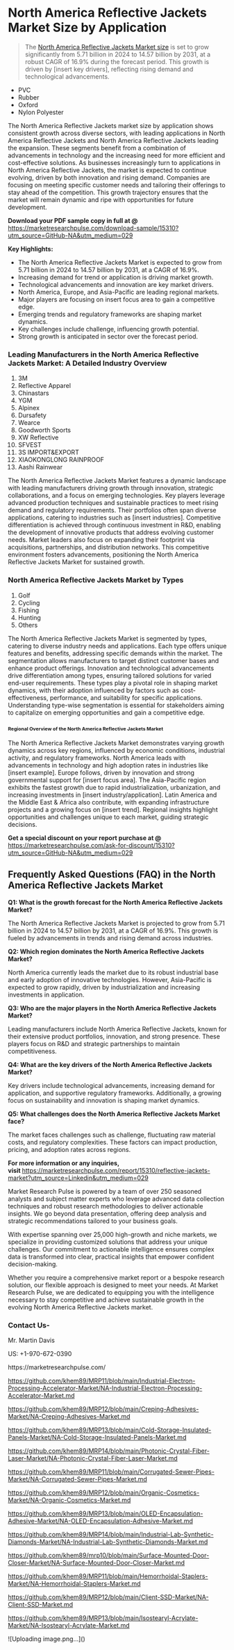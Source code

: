 <h1>North America Reflective Jackets Market&nbsp;Size by Application</h1><blockquote><p>The <a href="https://marketresearchpulse.com/download-sample/15310?utm_source=GitHub-NA&amp;utm_medium=029">North America Reflective Jackets Market size</a> is set to grow significantly from 5.71 billion in 2024 to 14.57 billion by 2031, at a robust CAGR of 16.9% during the forecast period. This growth is driven by [insert key drivers], reflecting rising demand and technological advancements.</p></blockquote><ul><li>PVC<li> Rubber<li> Oxford<li> Nylon Polyester</li></ul><p>The North America Reflective Jackets market size by application shows consistent growth across diverse sectors, with leading applications in North America Reflective Jackets and North America Reflective Jackets leading the expansion. These segments benefit from a combination of advancements in technology and the increasing need for more efficient and cost-effective solutions. As businesses increasingly turn to applications in North America Reflective Jackets, the market is expected to continue evolving, driven by both innovation and rising demand. Companies are focusing on meeting specific customer needs and tailoring their offerings to stay ahead of the competition. This growth trajectory ensures that the market will remain dynamic and ripe with opportunities for future development.</p><p><strong>Download your PDF sample copy in full at @ </strong><a href="https://marketresearchpulse.com/download-sample/15310?utm_source=GitHub-NA&amp;utm_medium=029">https://marketresearchpulse.com/download-sample/15310?utm_source=GitHub-NA&amp;utm_medium=029</a></p><p><strong>Key Highlights: </strong></p><ul><li>The North America Reflective Jackets Market is expected to grow from 5.71 billion in 2024 to 14.57 billion by 2031, at a CAGR of 16.9%.</li><li>Increasing demand for trend or application is driving market growth.</li><li>Technological advancements and innovation are key market drivers.</li><li>North America, Europe, and Asia-Pacific are leading regional markets.</li><li>Major players are focusing on insert focus area to gain a competitive edge.</li><li>Emerging trends and regulatory frameworks are shaping market dynamics.</li><li>Key challenges include challenge, influencing growth potential.</li><li>Strong growth is anticipated in sector over the forecast period.</li></ul><h3>Leading Manufacturers in the North America Reflective Jackets Market: A Detailed Industry Overview</h3><ol><li>3M</li><li>Reflective Apparel</li><li>Chinastars</li><li>YGM</li><li>Alpinex</li><li>Dursafety</li><li>Wearce</li><li>Goodworth Sports</li><li>XW Reflective</li><li>SFVEST</li><li>3S IMPORT&EXPORT</li><li>XIAOKONGLONG RAINPROOF</li><li>Aashi Rainwear</li></ol><div class="flex max-w-full flex-col flex-grow"><div class="min-h-8 text-message flex w-full flex-col items-end gap-2 whitespace-normal break-words [.text-message+&amp;]:mt-5" dir="auto" data-message-author-role="assistant" data-message-id="fd8432e4-4910-450d-b182-61b7bfb0a01f" data-message-model-slug="gpt-4o"><div class="flex w-full flex-col gap-1 empty:hidden first:pt-[3px]"><div class="markdown prose w-full break-words dark:prose-invert light"><p>The North America Reflective Jackets Market features a dynamic landscape with leading manufacturers driving growth through innovation, strategic collaborations, and a focus on emerging technologies. Key players leverage advanced production techniques and sustainable practices to meet rising demand and regulatory requirements. Their portfolios often span diverse applications, catering to industries such as [insert industries]. Competitive differentiation is achieved through continuous investment in R&amp;D, enabling the development of innovative products that address evolving customer needs. Market leaders also focus on expanding their footprint via acquisitions, partnerships, and distribution networks. This competitive environment fosters advancements, positioning the North America Reflective Jackets Market for sustained growth.</p></div></div></div></div><h3>North America Reflective Jackets Market by Types</h3><ol><li>Golf<li> Cycling<li> Fishing<li> Hunting<li> Others</li></ol><div class="flex max-w-full flex-col flex-grow"><div class="min-h-8 text-message flex w-full flex-col items-end gap-2 whitespace-normal break-words [.text-message+&amp;]:mt-5" dir="auto" data-message-author-role="assistant" data-message-id="084470be-0bb7-4664-bddf-5156b4f41249" data-message-model-slug="gpt-4o-mini"><div class="flex w-full flex-col gap-1 empty:hidden first:pt-[3px]"><div class="markdown prose w-full break-words dark:prose-invert light"><p>The North America Reflective Jackets Market is segmented by types, catering to diverse industry needs and applications. Each type offers unique features and benefits, addressing specific demands within the market. The segmentation allows manufacturers to target distinct customer bases and enhance product offerings. Innovation and technological advancements drive differentiation among types, ensuring tailored solutions for varied end-user requirements. These types play a pivotal role in shaping market dynamics, with their adoption influenced by factors such as cost-effectiveness, performance, and suitability for specific applications. Understanding type-wise segmentation is essential for stakeholders aiming to capitalize on emerging opportunities and gain a competitive edge.</p></div></div></div></div><h3><span style="font-size: 11px;">Regional Overview of the North America Reflective Jackets Market</span></h3><div class="flex max-w-full flex-col flex-grow"><div class="min-h-8 text-message flex w-full flex-col items-end gap-2 whitespace-normal break-words [.text-message+&amp;]:mt-5" dir="auto" data-message-author-role="assistant" data-message-id="e9038762-ce64-4e30-91c9-9bd413514231" data-message-model-slug="gpt-4o-mini"><div class="flex w-full flex-col gap-1 empty:hidden first:pt-[3px]"><div class="markdown prose w-full break-words dark:prose-invert light"><p>The North America Reflective Jackets Market demonstrates varying growth dynamics across key regions, influenced by economic conditions, industrial activity, and regulatory frameworks. North America leads with advancements in technology and high adoption rates in industries like [insert example]. Europe follows, driven by innovation and strong governmental support for [insert focus area]. The Asia-Pacific region exhibits the fastest growth due to rapid industrialization, urbanization, and increasing investments in [insert industry/application]. Latin America and the Middle East &amp; Africa also contribute, with expanding infrastructure projects and a growing focus on [insert trend]. Regional insights highlight opportunities and challenges unique to each market, guiding strategic decisions.</p></div></div></div></div><p><strong>Get a special discount on your report purchase at @ </strong><a href="https://marketresearchpulse.com/ask-for-discount/15310?utm_source=GitHub-NA&amp;utm_medium=029">https://marketresearchpulse.com/ask-for-discount/15310?utm_source=GitHub-NA&amp;utm_medium=029</a></p><h2>Frequently Asked Questions (FAQ) in the North America Reflective Jackets Market</h2><p><strong>Q1: What is the growth forecast for the North America Reflective Jackets Market?</strong></p><p>The North America Reflective Jackets Market is projected to grow from 5.71 billion in 2024 to 14.57 billion by 2031, at a CAGR of 16.9%. This growth is fueled by advancements in trends and rising demand across industries.</p><p><strong>Q2: Which region dominates the North America Reflective Jackets Market?</strong></p><p>North America currently leads the market due to its robust industrial base and early adoption of innovative technologies. However, Asia-Pacific is expected to grow rapidly, driven by industrialization and increasing investments in application.</p><p><strong>Q3: Who are the major players in the North America Reflective Jackets Market?</strong></p><p>Leading manufacturers include North America Reflective Jackets, known for their extensive product portfolios, innovation, and strong presence. These players focus on R&amp;D and strategic partnerships to maintain competitiveness.</p><p><strong>Q4: What are the key drivers of the North America Reflective Jackets Market?</strong></p><p>Key drivers include technological advancements, increasing demand for application, and supportive regulatory frameworks. Additionally, a growing focus on sustainability and innovation is shaping market dynamics.</p><p><strong>Q5: What challenges does the North America Reflective Jackets Market face?</strong></p><p>The market faces challenges such as challenge, fluctuating raw material costs, and regulatory complexities. These factors can impact production, pricing, and adoption rates across regions.</p><p><strong>For more information or any inquiries, visit&nbsp;</strong><a href="https://marketresearchpulse.com/report/15310/reflective-jackets-market?utm_source=Linkedin&utm_medium=029">https://marketresearchpulse.com/report/15310/reflective-jackets-market?utm_source=Linkedin&utm_medium=029</a></p><p>Market Research Pulse is powered by a team of over 250 seasoned analysts and subject matter experts who leverage advanced data collection techniques and robust research methodologies to deliver actionable insights. We go beyond data presentation, offering deep analysis and strategic recommendations tailored to your business goals.</p><p>With expertise spanning over 25,000 high-growth and niche markets, we specialize in providing customized solutions that address your unique challenges. Our commitment to actionable intelligence ensures complex data is transformed into clear, practical insights that empower confident decision-making.</p><p>Whether you require a comprehensive market report or a bespoke research solution, our flexible approach is designed to meet your needs. At Market Research Pulse, we are dedicated to equipping you with the intelligence necessary to stay competitive and achieve sustainable growth in the evolving North America Reflective Jackets market.</p><h3><strong>Contact Us-</strong></h3><p>Mr. Martin Davis</p><p>US: +1-970-672-0390</p><p>https://marketresearchpulse.com/</p><p><a href="https://github.com/khem89/MRP11/blob/main/Industrial-Electron-Processing-Accelerator-Market/NA-Industrial-Electron-Processing-Accelerator-Market.md">https://github.com/khem89/MRP11/blob/main/Industrial-Electron-Processing-Accelerator-Market/NA-Industrial-Electron-Processing-Accelerator-Market.md</a></p><p><a href="https://github.com/khem89/MRP12/blob/main/Creping-Adhesives-Market/NA-Creping-Adhesives-Market.md">https://github.com/khem89/MRP12/blob/main/Creping-Adhesives-Market/NA-Creping-Adhesives-Market.md</a></p><p><a href="https://github.com/khem89/MRP13/blob/main/Cold-Storage-Insulated-Panels-Market/NA-Cold-Storage-Insulated-Panels-Market.md">https://github.com/khem89/MRP13/blob/main/Cold-Storage-Insulated-Panels-Market/NA-Cold-Storage-Insulated-Panels-Market.md</a></p><p><a href="https://github.com/khem89/MRP14/blob/main/Photonic-Crystal-Fiber-Laser-Market/NA-Photonic-Crystal-Fiber-Laser-Market.md">https://github.com/khem89/MRP14/blob/main/Photonic-Crystal-Fiber-Laser-Market/NA-Photonic-Crystal-Fiber-Laser-Market.md</a></p><p><a href="https://github.com/khem89/MRP11/blob/main/Corrugated-Sewer-Pipes-Market/NA-Corrugated-Sewer-Pipes-Market.md">https://github.com/khem89/MRP11/blob/main/Corrugated-Sewer-Pipes-Market/NA-Corrugated-Sewer-Pipes-Market.md</a></p><p><a href="https://github.com/khem89/MRP12/blob/main/Organic-Cosmetics-Market/NA-Organic-Cosmetics-Market.md">https://github.com/khem89/MRP12/blob/main/Organic-Cosmetics-Market/NA-Organic-Cosmetics-Market.md</a></p><p><a href="https://github.com/khem89/MRP13/blob/main/OLED-Encapsulation-Adhesive-Market/NA-OLED-Encapsulation-Adhesive-Market.md">https://github.com/khem89/MRP13/blob/main/OLED-Encapsulation-Adhesive-Market/NA-OLED-Encapsulation-Adhesive-Market.md</a></p><p><a href="https://github.com/khem89/MRP14/blob/main/Industrial-Lab-Synthetic-Diamonds-Market/NA-Industrial-Lab-Synthetic-Diamonds-Market.md">https://github.com/khem89/MRP14/blob/main/Industrial-Lab-Synthetic-Diamonds-Market/NA-Industrial-Lab-Synthetic-Diamonds-Market.md</a></p><p><a href="https://github.com/khem89/mrp10/blob/main/Surface-Mounted-Door-Closer-Market/NA-Surface-Mounted-Door-Closer-Market.md">https://github.com/khem89/mrp10/blob/main/Surface-Mounted-Door-Closer-Market/NA-Surface-Mounted-Door-Closer-Market.md</a></p><p><a href="https://github.com/khem89/MRP11/blob/main/Hemorrhoidal-Staplers-Market/NA-Hemorrhoidal-Staplers-Market.md">https://github.com/khem89/MRP11/blob/main/Hemorrhoidal-Staplers-Market/NA-Hemorrhoidal-Staplers-Market.md</a></p><p><a href="https://github.com/khem89/MRP12/blob/main/Client-SSD-Market/NA-Client-SSD-Market.md">https://github.com/khem89/MRP12/blob/main/Client-SSD-Market/NA-Client-SSD-Market.md</a></p><p><a href="https://github.com/khem89/MRP13/blob/main/Isostearyl-Acrylate-Market/NA-Isostearyl-Acrylate-Market.md">https://github.com/khem89/MRP13/blob/main/Isostearyl-Acrylate-Market/NA-Isostearyl-Acrylate-Market.md</a></p>
![Uploading image.png…]()
